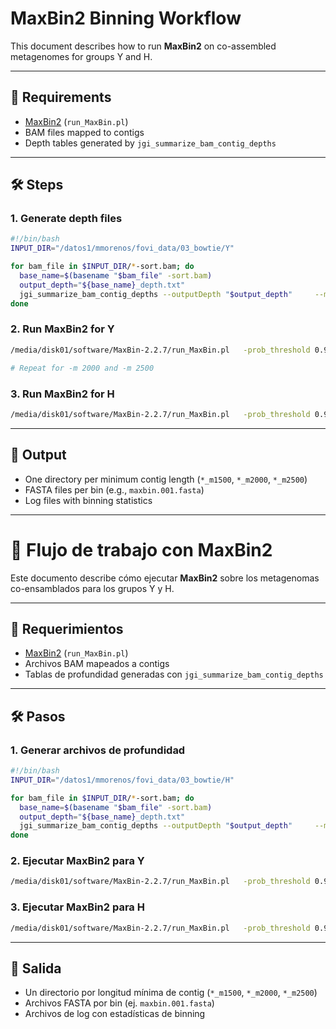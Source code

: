 # MaxBin2 Binning Workflow

This document describes how to run **MaxBin2** on co-assembled metagenomes for groups Y and H.

---

## 📌 Requirements
- [MaxBin2](https://sourceforge.net/projects/maxbin2/) (`run_MaxBin.pl`)
- BAM files mapped to contigs
- Depth tables generated by `jgi_summarize_bam_contig_depths`

---

## 🛠️ Steps

### 1. Generate depth files
```bash
#!/bin/bash
INPUT_DIR="/datos1/mmorenos/fovi_data/03_bowtie/Y"

for bam_file in $INPUT_DIR/*-sort.bam; do
  base_name=$(basename "$bam_file" -sort.bam)
  output_depth="${base_name}_depth.txt"
  jgi_summarize_bam_contig_depths --outputDepth "$output_depth"     --minContigLength 1000 --minContigDepth 2 --noIntraDepthVariance "$bam_file"
done
```

### 2. Run MaxBin2 for Y
```bash
/media/disk01/software/MaxBin-2.2.7/run_MaxBin.pl   -prob_threshold 0.9 -verbose -min_contig_length 1500 -thread 60   -contig /datos1/mmorenos/fovi_data/02_spades_ass/spades_Y_coassembly/contigs.fasta   -abund_list list_depth_Y.txt   -out maxbin_Y_m1500

# Repeat for -m 2000 and -m 2500
```

### 3. Run MaxBin2 for H
```bash
/media/disk01/software/MaxBin-2.2.7/run_MaxBin.pl   -prob_threshold 0.9 -verbose -min_contig_length 1500 -thread 60   -contig /datos1/mmorenos/fovi_data/02_spades_ass/spades_H_coassembly/contigs.fasta   -abund_list list_depth_H.txt   -out maxbin_H_m1500
```

---

## 📂 Output
- One directory per minimum contig length (`*_m1500`, `*_m2000`, `*_m2500`)
- FASTA files per bin (e.g., `maxbin.001.fasta`)
- Log files with binning statistics

---

# 📝 Flujo de trabajo con MaxBin2

Este documento describe cómo ejecutar **MaxBin2** sobre los metagenomas co-ensamblados para los grupos Y y H.

---

## 📌 Requerimientos
- [MaxBin2](https://sourceforge.net/projects/maxbin2/) (`run_MaxBin.pl`)
- Archivos BAM mapeados a contigs
- Tablas de profundidad generadas con `jgi_summarize_bam_contig_depths`

---

## 🛠️ Pasos

### 1. Generar archivos de profundidad
```bash
#!/bin/bash
INPUT_DIR="/datos1/mmorenos/fovi_data/03_bowtie/H"

for bam_file in $INPUT_DIR/*-sort.bam; do
  base_name=$(basename "$bam_file" -sort.bam)
  output_depth="${base_name}_depth.txt"
  jgi_summarize_bam_contig_depths --outputDepth "$output_depth"     --minContigLength 1000 --minContigDepth 2 --noIntraDepthVariance "$bam_file"
done
```

### 2. Ejecutar MaxBin2 para Y
```bash
/media/disk01/software/MaxBin-2.2.7/run_MaxBin.pl   -prob_threshold 0.9 -verbose -min_contig_length 1500 -thread 60   -contig /datos1/mmorenos/fovi_data/02_spades_ass/spades_Y_coassembly/contigs.fasta   -abund_list list_depth_Y.txt   -out maxbin_Y_m1500
```

### 3. Ejecutar MaxBin2 para H
```bash
/media/disk01/software/MaxBin-2.2.7/run_MaxBin.pl   -prob_threshold 0.9 -verbose -min_contig_length 1500 -thread 60   -contig /datos1/mmorenos/fovi_data/02_spades_ass/spades_H_coassembly/contigs.fasta   -abund_list list_depth_H.txt   -out maxbin_H_m1500
```

---

## 📂 Salida
- Un directorio por longitud mínima de contig (`*_m1500`, `*_m2000`, `*_m2500`)
- Archivos FASTA por bin (ej. `maxbin.001.fasta`)
- Archivos de log con estadísticas de binning
